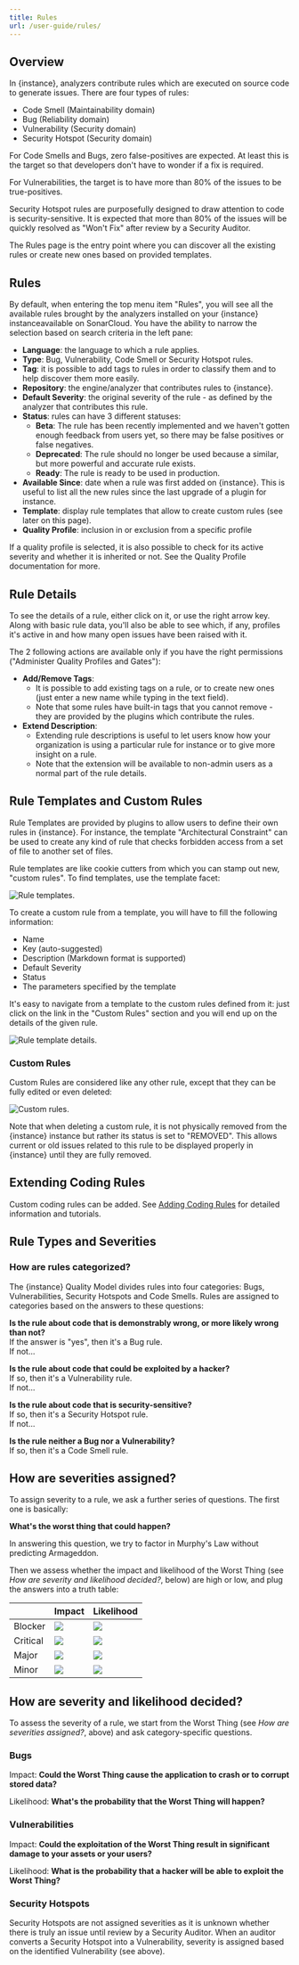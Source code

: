 ```yaml
---
title: Rules
url: /user-guide/rules/
---
```

## Overview
In {instance}, analyzers contribute rules which are executed on source code to generate issues. There are four types of rules:
* Code Smell (Maintainability domain)
* Bug (Reliability domain)
* Vulnerability (Security domain)
* Security Hotspot (Security domain)

For Code Smells and Bugs, zero false-positives are expected. At least this is the target so that developers don't have to wonder if a fix is required.

For Vulnerabilities, the target is to have more than 80% of the issues to be true-positives.

Security Hotspot rules are purposefully designed to draw attention to code is security-sensitive. It is expected that more than 80% of the issues will be quickly resolved as "Won't Fix" after review by a Security Auditor.

The Rules page is the entry point where you can discover all the existing rules or create new ones based on provided templates.

## Rules

By default, when entering the top menu item "Rules", you will see all the available rules brought by the analyzers <!-- sonarqube -->installed on your {instance} instance<!-- /sonarqube --><!-- sonarcloud -->available on SonarCloud<!-- /sonarcloud -->. You have the ability to narrow the selection based on search criteria in the left pane:

* **Language**: the language to which a rule applies.
* **Type**: Bug, Vulnerability, Code Smell or Security Hotspot rules.
* **Tag**: it is possible to add tags to rules in order to classify them and to help discover them more easily.
* **Repository**: the engine/analyzer that contributes rules to {instance}.
* **Default Severity**: the original severity of the rule - as defined by the analyzer that contributes this rule.
* **Status**: rules can have 3 different statuses:
  * **Beta**: The rule has been recently implemented and we haven't gotten enough feedback from users yet, so there may be false positives or false negatives.
  * **Deprecated**: The rule should no longer be used because a similar, but more powerful and accurate rule exists.
  * **Ready**: The rule is ready to be used in production.
* **Available Since**: date when a rule was first added on {instance}. This is useful to list all the new rules since the last upgrade of a plugin for instance.
* **Template**: display rule templates that allow to create custom rules (see later on this page).
* **Quality Profile**: inclusion in or exclusion from a specific profile

If a quality profile is selected, it is also possible to check for its active severity and whether it is inherited or not. See the Quality Profile documentation for more.

## Rule Details

To see the details of a rule, either click on it, or use the right arrow key. Along with basic rule data, you'll also be able to see which, if any, profiles it's active in and how many open issues have been raised with it.

The 2 following actions are available only if you have the right permissions ("Administer Quality Profiles and Gates"):

* **Add/Remove Tags**:
  * It is possible to add existing tags on a rule, or to create new ones (just enter a new name while typing in the text field).
  * Note that some rules have built-in tags that you cannot remove - they are provided by the plugins which contribute the rules.
* **Extend Description**:
  * Extending rule descriptions is useful to let users know how your organization is using a particular rule for instance or to give more insight on a rule.
  * Note that the extension will be available to non-admin users as a normal part of the rule details.

<!-- sonarqube -->
## Rule Templates and Custom Rules

Rule Templates are provided by plugins to allow users to define their own rules in {instance}. For instance, the template "Architectural Constraint" can be used to create any kind of rule that checks forbidden access from a set of file to another set of files.

Rule templates are like cookie cutters from which you can stamp out new, "custom rules". To find templates, use the template facet:

![Rule templates.](/images/rule-templates.png)

To create a custom rule from a template, you will have to fill the following information:
* Name
* Key (auto-suggested)
* Description (Markdown format is supported)
* Default Severity
* Status
* The parameters specified by the template

It's easy to navigate from a template to the custom rules defined from it: just click on the link in the "Custom Rules" section and you will end up on the details of the given rule.

![Rule template details.](/images/rule-template-details.png)

### Custom Rules
Custom Rules are considered like any other rule, except that they can be fully edited or even deleted:

![Custom rules.](/images/rules-custom.png)

Note that when deleting a custom rule, it is not physically removed from the {instance} instance but rather its status is set to "REMOVED". This allows current or old issues related to this rule to be displayed properly in {instance} until they are fully removed.

## Extending Coding Rules

Custom coding rules can be added. See [Adding Coding Rules](https://docs.sonarqube.org/display/DEV/Adding+Coding+Rules) for detailed information and tutorials.
<!-- /sonarqube -->

## Rule Types and Severities

### How are rules categorized?

The {instance} Quality Model divides rules into four categories: Bugs, Vulnerabilities, Security Hotspots and Code Smells. Rules are assigned to categories based on the answers to these questions:

**Is the rule about code that is demonstrably wrong, or more likely wrong than not?**  
If the answer is "yes", then it's a Bug rule.  
If not...

**Is the rule about code that could be exploited by a hacker?**  
If so, then it's a Vulnerability rule.  
If not...

**Is the rule about code that is security-sensitive?**  
If so, then it's a Security Hotspot rule.  
If not...

**Is the rule neither a Bug nor a Vulnerability?**  
If so, then it's a Code Smell rule.

## How are severities assigned?
To assign severity to a rule, we ask a further series of questions. The first one is basically:

**What's the worst thing that could happen?**

In answering this question, we try to factor in Murphy's Law without predicting Armageddon.

Then we assess whether the impact and likelihood of the Worst Thing (see _How are severity and likelihood decided?_, below) are high or low, and plug the answers into a truth table:

|          | Impact                 | Likelihood             |
| -------- | ---------------------- | ---------------------- |
| Blocker  | ![](/images/check.svg) | ![](/images/check.svg) |
| Critical | ![](/images/check.svg) | ![](/images/cross.svg) |
| Major    | ![](/images/cross.svg) | ![](/images/check.svg) |
| Minor    | ![](/images/cross.svg) | ![](/images/cross.svg) |

## How are severity and likelihood decided?
To assess the severity of a rule, we start from the Worst Thing (see _How are severities assigned?_, above) and ask category-specific questions.

### Bugs
Impact: **Could the Worst Thing cause the application to crash or to corrupt stored data?**

Likelihood: **What's the probability that the Worst Thing will happen?**

### Vulnerabilities
Impact: **Could the exploitation of the Worst Thing result in significant damage to your assets or your users?**

Likelihood: **What is the probability that a hacker will be able to exploit the Worst Thing?**

### Security Hotspots
Security Hotspots are not assigned severities as it is unknown whether there is truly an issue until review by a Security Auditor. When an auditor converts a Security Hotspot into a Vulnerability, severity is assigned based on the identified Vulnerability (see above).
